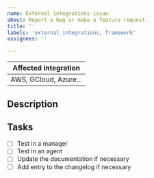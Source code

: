 ```yaml
---
name: External integrations issue. 
about: Report a bug or make a feature request.
title: ''
labels: 'external_integrations, framework'
assignees: ''

---
```


| Affected integration |
|---|
| AWS, GCloud, Azure...|

<!--
Whenever possible, issues should be created for bug reporting and feature requests.
For questions related to the user experience, please refer:
- Wazuh mailing list: https://groups.google.com/forum/#!forum/wazuh
- Join Wazuh on Slack: https://wazuh.com/community/join-us-on-slack

Please fill the table above. Feel free to extend it at your convenience.
-->


## Description
<!--
In case of a feature request of a new service please provide example logs of that service copying them inside the <details> tag below.

In case of a bug report:
- Indicate the Wazuh version.
- Tell if it has failed on a manager, an agent or both.
- Attach logs that illustrate the bug inside the <detail> tag below -you may want to set debug options `wazuh_modules.debug=2` and restart Wazuh (see https://documentation.wazuh.com/current/user-manual/reference/internal-options.html) to get verbose logs. This may help investigate the issue-.

<details><summary><SERVICE> logs</summary>

<p>

```
<COPY LOGS HERE>
```
</p>

</details>
-->

## Tasks
- [ ] Test in a manager
- [ ] Test in an agent
- [ ] Update the documentation if necessary
- [ ] Add entry to the changelog if necessary
